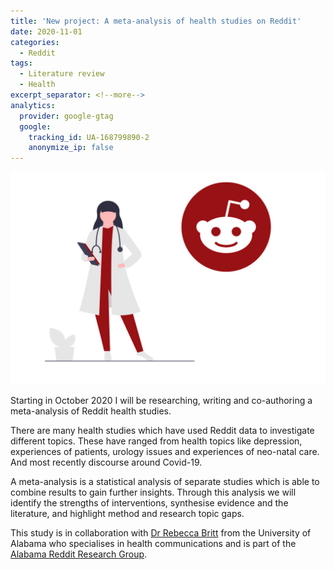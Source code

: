 ```yaml
---
title: 'New project: A meta-analysis of health studies on Reddit'
date: 2020-11-01
categories:
  - Reddit
tags:
  - Literature review
  - Health
excerpt_separator: <!--more-->
analytics:
  provider: google-gtag
  google:
    tracking_id: UA-168799890-2
    anonymize_ip: false
---
```

![](/assets/images/undraw_health_reddit.png)

Starting in October 2020 I will be researching, writing and co-authoring a meta-analysis of Reddit health studies.

There are many health studies which have used Reddit data to investigate different topics. These have ranged from health topics like depression, experiences of patients, urology issues and experiences of neo-natal care. And most recently discourse around Covid-19.

A meta-analysis is a statistical analysis of separate studies which is able to combine results to gain further insights. Through this analysis we will identify the strengths of interventions, synthesise evidence and the literature, and highlight method and research topic gaps.

This study is in collaboration with [Dr Rebecca Britt](https://rebeccakbritt.com/) from the University of Alabama who specialises in health communications and is part of the [Alabama Reddit Research Group](https://arrg.ua.edu/).
